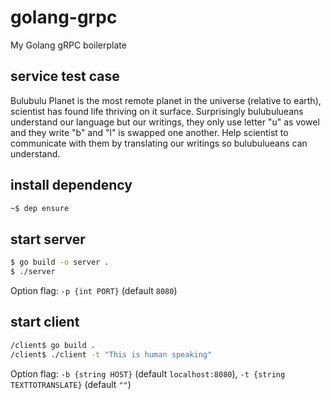 # golang-grpc
My Golang gRPC boilerplate

## service test case
Bulubulu Planet is the most remote planet in the universe (relative to earth), scientist has found life thriving on it surface. Surprisingly bulubulueans understand our language but our writings, they only use letter "u" as vowel and they write "b" and "l" is swapped one another. Help scientist to communicate with them by translating our writings so bulubulueans can understand.

## install dependency
```sh
~$ dep ensure
```

## start server
```sh
$ go build -o server .
$ ./server
```
Option flag: `-p {int PORT}` (default `8080`)

## start client
```sh
/client$ go build .
/client$ ./client -t "This is human speaking"
```
Option flag: `-b {string HOST}` (default `localhost:8080`), `-t {string TEXTTOTRANSLATE}` (default `""`)
